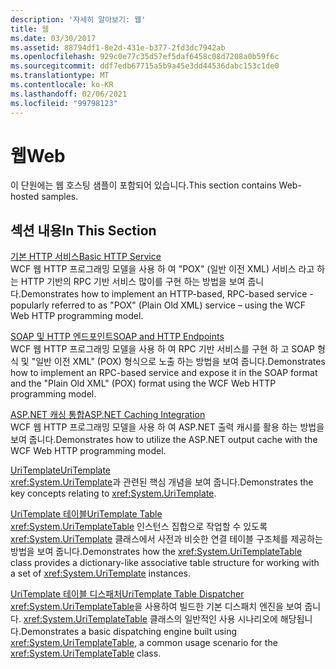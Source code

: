```yaml
---
description: '자세히 알아보기: 웹'
title: 웹
ms.date: 03/30/2017
ms.assetid: 88794df1-8e2d-431e-b377-2fd3dc7942ab
ms.openlocfilehash: 929c0e77c35d57ef5daf6458c08d7208a0b59f6c
ms.sourcegitcommit: ddf7edb67715a5b9a45e3dd44536dabc153c1de0
ms.translationtype: MT
ms.contentlocale: ko-KR
ms.lasthandoff: 02/06/2021
ms.locfileid: "99798123"
---
```

# <a name="web"></a><span data-ttu-id="08fe2-103">웹</span><span class="sxs-lookup"><span data-stu-id="08fe2-103">Web</span></span>

<span data-ttu-id="08fe2-104">이 단원에는 웹 호스팅 샘플이 포함되어 있습니다.</span><span class="sxs-lookup"><span data-stu-id="08fe2-104">This section contains Web-hosted samples.</span></span>  
  
## <a name="in-this-section"></a><span data-ttu-id="08fe2-105">섹션 내용</span><span class="sxs-lookup"><span data-stu-id="08fe2-105">In This Section</span></span>
  
 [<span data-ttu-id="08fe2-106">기본 HTTP 서비스</span><span class="sxs-lookup"><span data-stu-id="08fe2-106">Basic HTTP Service</span></span>](basic-http-service.md)  
 <span data-ttu-id="08fe2-107">WCF 웹 HTTP 프로그래밍 모델을 사용 하 여 "POX" (일반 이전 XML) 서비스 라고 하는 HTTP 기반의 RPC 기반 서비스 많이를 구현 하는 방법을 보여 줍니다.</span><span class="sxs-lookup"><span data-stu-id="08fe2-107">Demonstrates how to implement an HTTP-based, RPC-based service - popularly referred to as "POX" (Plain Old XML) service – using the WCF Web HTTP programming model.</span></span>
  
 [<span data-ttu-id="08fe2-108">SOAP 및 HTTP 엔드포인트</span><span class="sxs-lookup"><span data-stu-id="08fe2-108">SOAP and HTTP Endpoints</span></span>](soap-and-http-endpoints.md)  
 <span data-ttu-id="08fe2-109">WCF 웹 HTTP 프로그래밍 모델을 사용 하 여 RPC 기반 서비스를 구현 하 고 SOAP 형식 및 "일반 이전 XML" (POX) 형식으로 노출 하는 방법을 보여 줍니다.</span><span class="sxs-lookup"><span data-stu-id="08fe2-109">Demonstrates how to implement an RPC-based service and expose it in the SOAP format and the "Plain Old XML" (POX) format using the WCF Web HTTP programming model.</span></span>  
  
 [<span data-ttu-id="08fe2-110">ASP.NET 캐싱 통합</span><span class="sxs-lookup"><span data-stu-id="08fe2-110">ASP.NET Caching Integration</span></span>](aspnet-caching-integration.md)  
 <span data-ttu-id="08fe2-111">WCF 웹 HTTP 프로그래밍 모델을 사용 하 여 ASP.NET 출력 캐시를 활용 하는 방법을 보여 줍니다.</span><span class="sxs-lookup"><span data-stu-id="08fe2-111">Demonstrates how to utilize the ASP.NET output cache with the WCF Web HTTP programming model.</span></span>  
  
 [<span data-ttu-id="08fe2-112">UriTemplate</span><span class="sxs-lookup"><span data-stu-id="08fe2-112">UriTemplate</span></span>](uritemplate-sample.md)  
 <span data-ttu-id="08fe2-113"><xref:System.UriTemplate>과 관련된 핵심 개념을 보여 줍니다.</span><span class="sxs-lookup"><span data-stu-id="08fe2-113">Demonstrates the key concepts relating to <xref:System.UriTemplate>.</span></span>  
  
 [<span data-ttu-id="08fe2-114">UriTemplate 테이블</span><span class="sxs-lookup"><span data-stu-id="08fe2-114">UriTemplate Table</span></span>](uritemplate-table-sample.md)  
 <span data-ttu-id="08fe2-115"><xref:System.UriTemplateTable> 인스턴스 집합으로 작업할 수 있도록 <xref:System.UriTemplate> 클래스에서 사전과 비슷한 연결 테이블 구조체를 제공하는 방법을 보여 줍니다.</span><span class="sxs-lookup"><span data-stu-id="08fe2-115">Demonstrates how the <xref:System.UriTemplateTable> class provides a dictionary-like associative table structure for working with a set of <xref:System.UriTemplate> instances.</span></span>  
  
 [<span data-ttu-id="08fe2-116">UriTemplate 테이블 디스패처</span><span class="sxs-lookup"><span data-stu-id="08fe2-116">UriTemplate Table Dispatcher</span></span>](uritemplate-table-dispatcher-sample.md)  
 <span data-ttu-id="08fe2-117"><xref:System.UriTemplateTable>을 사용하여 빌드한 기본 디스패치 엔진을 보여 줍니다. <xref:System.UriTemplateTable> 클래스의 일반적인 사용 시나리오에 해당됩니다.</span><span class="sxs-lookup"><span data-stu-id="08fe2-117">Demonstrates a basic dispatching engine built using <xref:System.UriTemplateTable>, a common usage scenario for the <xref:System.UriTemplateTable> class.</span></span>
